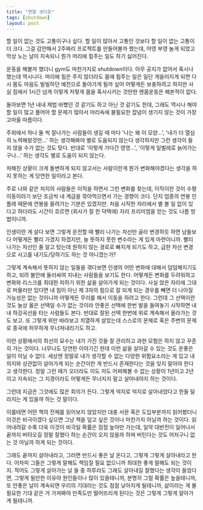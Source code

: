 ```yaml
---
title: "연말 셧다운"
tags: [shutdown]
layout: post
---
```


할 일이 없는 것도 고통이구나 싶다. 할 일이 많아서 고통인 것보다 할 일이 없는 고통이 더 크다. 그걸 감안해서 2주짜리 프로젝트를 만들어볼까 했는데, 어영 부영 놀게 되었고 막상 노는 날이 지속되니 뭔가 머리에 힘주는 일도 하기 싫어진다. 

운동을 해볼까 했더니 gym도 마찬가지로 shutdown이다. 아무 공지가 없어서 혹시나 했는데 역시나다. 머리에 힘은 주지 않더라도 몸에 힘주는 일은 일단 게을러지게 되면 다시 몸도 마음도 빌빌하던 예전으로 돌아가게 될까 싶어 어떻게든 보충하려고 하지만 사실 짐에서 1시간 넘게 이렇게 저렇게 몸을 혹사시키는 것만한 맨몸운동은 해본적이 없다. 

돌아보면 1년 내내 제법 바빴던 것 같기도 하고 아닌 것 같기도 한데, 그래도 역시나 해야 할 일이 많고 풀어야 할 문제가 많아서 머리속에 불필요한 잡념이 생기지 않는 것이 가장 고마울 따름이다.

주위에서 하나 둘 씩 잘나가는 사람들이 생길 때 마다 '나는 왜 이 모양...', '내가 더 열심히 노력해왔것만...' 하는 생각해봐야 별로 도움되지 않는다 생각하지만 그런 생각이 들지 않을 수가 없는 것도 맞다. 반대로 '이렇게 가다간 영영...', '이렇게 일벌레로 늙어가는구나...' 하는 생각도 별로 도움이 되지 않는다. 

처해진 상황이 크게 돌변하게 되지 않고서는 사람이란게 뭔가 변화해야겠다는 생각을 하지 못하는 게 당연한 일이라고 본다.

주로 나와 같은 처지의 사람들은 이직을 하면서 그런 변화를 찾는데, 이직이란 것이 수평이동이라기 보단 조금씩 내 계급을 깎아먹으면서 가는 경향이 크다. 단지 업종의 연봉 인플레 때문에 연봉을 올려가는 기분은 있겠지만. 처음 시작한 자리에서 별 볼 일 없이 있다고 하더라도 시간이 흐르면 (회사가 잘 한 덕택에) 자리 프리미엄을 얻는 것도 나름 방법이니까.

인생이란 게 살다 보면 그렇게 운전할 때 빨리 나가는 차선만 골라 변경하듯 하면 남들보다 어떻게든 빨리 가겠지 하겠지만, 늘 뜻하지 못한 변수라는 게 있게 마련이니까. 빨리 나가는 차선인 줄 알고 탔는데 원하지 않는 경로로 빠지게 되기도 하고, 급한 차선 변경으로 사고를 내기도/당하기도 하는 것 아니겠는가?

그렇게 계속해서 뜻하지 않는 일들을 겪다보면 인생의 어떤 변화에 대해서 덤덤해지기도 하고, 되려 불안에 둘러싸여 지내는 사람들을 보기도 한다. 어떻게든 변화를 두려워하고 변화와 리스크를 최대한 피하기 위한 삶을 살아가게 되는 것이다. 사실 앉은 자리에 그대로 머물러만 있다면 내 힘이 아닌 제 3자의 힘으로 잘 되게 되는 경우를 빼면 더 나아질 가능성은 없는 것이니까 어떻게든 무리를 해서 이동을 하려고 한다. 그런데 그 선택이란 것도 늘상 옳은 선택일 수가 없는 것이라 안좋은 선택에 한번 발을 들여놓기 시작하면 내내 하강곡선을 타는 사람들도 본다. 반대로 잘된 선택 한번에 위로 계속해서 올라가는 것도 보고. 또 그렇게 위만 바라보고 치열하게 살았는데 스스로의 문제로 혹은 주변의 문제로 종국에 허무하게 무너져내리기도 하고. 

이런 상황에서의 최선의 묘수는 내가 가진 것들 잘 관리하고 과한 모험은 하지 않고 꾸준히 가는 것이다. 너무나도 당연한 이야기긴 한데 이런 삶을 살아갈 수 있는 것도 운좋은 일이 아닐 수 없다. 세상엔 정말로 내가 생각할 수 없는 다양한 위험요소라는 게 있고 내 의지와 상관없이 살아가게 되는 순간이란 게 반드시 존재한다는 것을 잊지 말아야 한다고 생각한다. 정말 그런 때가 오더라도 이도 저도 어찌해볼 수 없는 상황이 1년이고 2년이고 지속되는 그 지경이라도 어떻게든 무너지지 말고 살아내야지 하는 것이다. 

그런데 지금은 그것에도 많은 회의가 든다. 그렇게 억지로 억지로 살아내었다고 한들 달라지는 게 있을까 하는 것 말이다. 

이를테면 어떤 책의 전체를 읽어보지 않았지만 대충 서문 혹은 도입부분까지 읽어봤더니 이것은 비극이겠다 싶으면 그냥 책을 덮고 싶은 것이나 마찬가지 아닐까 하는 것이다. 읽어내려갈 수록 더욱 이것이 비극일 확률은 점점 높아만 가는데, 일약 대반전이 일어나서 끝까지 버텨오길 정말 잘했다 하는 순간이 오지 않을까 하며 버틴다는 것도 어처구니 없는 것 아닐까 하게 되는 것이다. 

그래도 끝까지 살아내라고, 그러면 반드시 좋은 날 온다고, 그렇게 그렇게 살아내라고 한다. 어차피 그들은 그렇게 말해도 책임질 필요 없으니까 최대한 좋게 말해도 되는 것이지. 적어도 그렇게 살아가는 날 들 중 하루라도 그래도 살아내길 잘했다는 생각이 들었다면, 그렇게 될만한 이유야 원인들이나 많이 있을테니까, 분명히 그럴 확률은 높을테니까, 또 안좋은 날이 계속되면 우리의 기대라는 것도 점점 낮아지게 될테니까, 삶이라는 게 불필요한 기대 같은 거 가져봐야 만족도만 떨어뜨리게 된다는 것은 그렇게 그렇게 알아가게 될테니까. 


